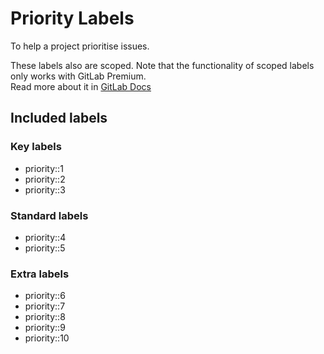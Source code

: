 # Priority Labels

To help a project prioritise issues.

These labels also are scoped. Note that the functionality of scoped labels only works with GitLab Premium.  
Read more about it in [GitLab Docs](https://docs.gitlab.com/ee/user/project/labels.html#scoped-labels-premium)

## Included labels

### Key labels

- priority::1
- priority::2
- priority::3

### Standard labels

- priority::4
- priority::5

### Extra labels

- priority::6
- priority::7
- priority::8
- priority::9
- priority::10